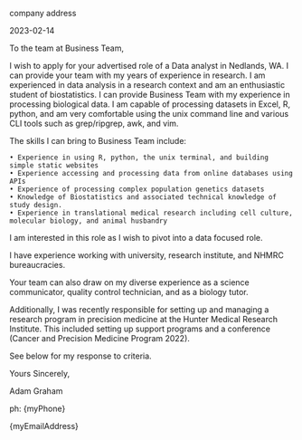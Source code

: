 company address

2023-02-14

To the team at Business Team,

I wish to apply for your advertised role of a Data analyst in Nedlands, WA. I can provide your team with my years of experience in research. I am experienced in data analysis in a research context and am an enthusiastic student of biostatistics. I can provide Business Team with my experience in processing biological data. I am capable of processing datasets in Excel, R, python, and am very comfortable using the unix command line and various CLI tools such as grep/ripgrep, awk, and vim.

The skills I can bring to Business Team include:

    • Experience in using R, python, the unix terminal, and building simple static websites
    • Experience accessing and processing data from online databases using APIs
    • Experience of processing complex population genetics datasets
    • Knowledge of Biostatistics and associated technical knowledge of study design. 
    • Experience in translational medical research including cell culture, molecular biology, and animal husbandry

I am interested in this role as I wish to pivot into a data focused role.

I have experience working with university, research institute, and NHMRC bureaucracies. 

Your team can also draw on my diverse experience as a science communicator, quality control technician, and as a biology tutor.

Additionally, I was recently responsible for setting up and managing a research program in precision medicine at the Hunter Medical Research Institute. This included setting up support programs and a conference (Cancer and Precision Medicine Program 2022).

See below for my response to criteria.

Yours Sincerely,

Adam Graham

ph: {myPhone}

{myEmailAddress}
